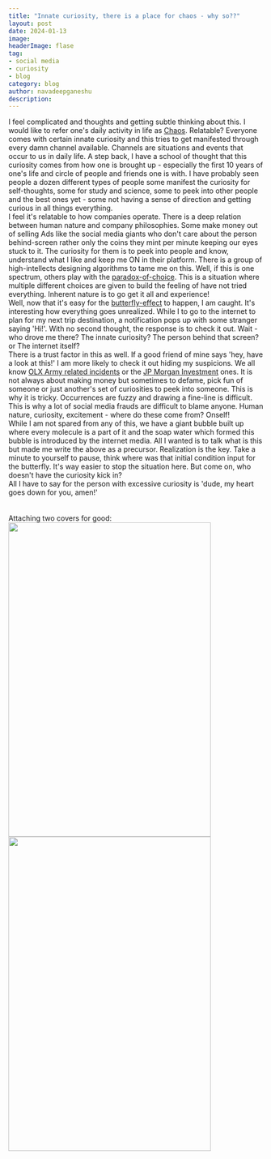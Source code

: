 ```yaml
---
title: "Innate curiosity, there is a place for chaos - why so??"
layout: post
date: 2024-01-13
image: 
headerImage: flase
tag:
- social media
- curiosity
- blog
category: blog
author: navadeepganeshu
description: 
---
```


I feel complicated and thoughts and getting subtle thinking about this. I would like to refer one's daily activity in life as [Chaos](https://www.sciencedirect.com/topics/earth-and-planetary-sciences/chaos-theory). Relatable? Everyone comes with certain innate curiosity and this tries to get manifested through every damn channel available. Channels are situations and events that occur to us in daily life. A step back, I have a school of thought that this curiosity comes from how one is brought up - especially the first 10 years of one's life and circle of people and friends one is with. I have probably seen people a dozen different types of people some manifest the curiosity for self-thoughts, some for study and science, some to peek into other people and the best ones yet - some not having a sense of direction and getting curious in all things everything. 
<br>
I feel it's relatable to how companies operate. There is a deep relation between human nature and company philosophies. Some make money out of selling Ads like the social media giants who don't care about the person behind-screen rather only the coins they mint per minute keeping our eyes stuck to it. The curiosity for them is to peek into people and know, understand what I like and keep me ON in their platform. There is a group of high-intellects designing algorithms to tame me on this. Well, if this is one spectrum, others play with the [paradox-of-choice](https://en.wikipedia.org/wiki/The_Paradox_of_Choice). This is a situation where multiple different choices are given to build the feeling of have not tried everything. Inherent nature is to go get it all and experience!
<br>
Well, now that it's easy for the [butterfly-effect](https://en.wikipedia.org/wiki/Butterfly_effect) to happen, I am caught. It's interesting how everything goes unrealized. While I to go to the internet to plan for my next trip destination, a notification pops up with some stranger saying 'Hi!'. With no second thought, the response is to check it out. Wait - who drove me there? The innate curiosity? The person behind that screen? or The internet itself? 
<br>
There is a trust factor in this as well. If a good friend of mine says 'hey, have a look at this!' I am more likely to check it out hiding my suspicions. We all know [OLX Army related incidents](https://indianexpress.com/article/cities/mumbai/student-cyber-fraud-cycle-olx-7483770/) or the [JP Morgan Investment](https://www.deccanherald.com/india/karnataka/bengaluru/bengaluru-realtor-falls-for-rs-130-crore-jp-morgan-investment-scam-2840659) ones. It is not always about making money but sometimes to defame, pick fun of someone or just another's set of curiosities to peek into someone. This is why it is tricky. Occurrences are fuzzy and drawing a fine-line is difficult. This is why a lot of social media frauds are difficult to blame anyone. Human nature, curiosity, excitement - where do these come from? Onself! 
<br>
While I am not spared from any of this, we have a giant bubble built up where every molecule is a part of it and the soap water which formed this bubble is introduced by the internet media. All I wanted is to talk what is this but made me write the above as a precursor. Realization is the key. Take a minute to yourself to pause, think where was that initial condition input for the butterfly. It's way easier to stop the situation here. But come on, who doesn't have the curiosity kick in?
<br>
All I have to say for the person with excessive curiosity is 'dude, my heart goes down for you, amen!'
<br>
<br>
<br>
Attaching two covers for good:
<br>
<img src="https://m.media-amazon.com/images/I/71t4GuxLCuL._SY466_.jpg" width="400" height="620">
<img src="https://m.media-amazon.com/images/I/31DKAqYs42L._SX342_SY445_.jpg" width="400" height="620">